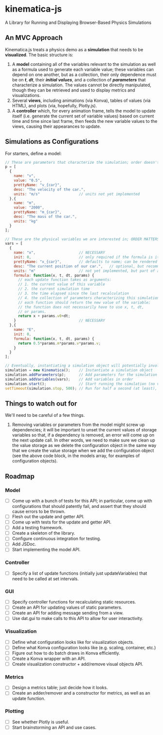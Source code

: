 # kinematica-js
A Library for Running and Displaying Browser-Based Physics Simulations

## An MVC Approach

Kinematica.js treats a physics demo as a **simulation** that needs to be **visualized**. The basic structure is:

1. A **model** containing all of the variables relevant to the simulation as well as a formula used to generate each variable value; these variables can depend on one another, but as a collection, their only dependence must be on ***t***, ***dt***, their ***initial values***, and a collection of ***parameters*** that characterize a simulation. The values cannot be directly manipulated, though they can be retrieved and used to display metrics and visualizations.
2. Several **views**, including animations (via Konva), tables of values (via HTML), and plots (via, hopefully, Plotly.js).
3. A **controller** which, for every animation frame, tells the model to update itself (i.e. generate the current set of variable values) based on current time and time since last frame, then feeds the new variable values to the views, causing their appearances to update.

## Simulations as Configurations

For starters, define a model:

```javascript
// These are parameters that characterize the simulation; order doesn't matter.
p = [
  {
    name: "v",
    value: "0.5",
    prettyName: "v_{car}",
    desc: "The velocity of the car.",
    units: "m/s"                  // units not yet implemented
  },{
    name: "m",
    value: "2000",
    prettyName: "m_{car}",
    desc: "The mass of the car.",
    units: "kg"
  }
];

// These are the physical variables we are interested in; ORDER MATTERS.
vars = [
  {
    name: "x",                    // NECESSARY
    init: 0,                      // only required if the formula is iterative
    prettyName: "x_{car}",        // defaults to name; can be rendered in KaTeX
    desc: "The current position of our car.",   // optional, but recommended
    units: "m"                    // not yet implemented, but part of api; will be handy soon
    formula: function(x, t, dt, params) {
      // each update function takes as arguments:
      // 1. the current value of this variable
      // 2. the current simulation time
      // 3. the time elapsed since the last recalculation
      // 4. the collection of parameters characterizing this simulation
      // each function should return the new value of the variable;
      // the function does not necessarily have to use x, t, dt,
      // or params.
      return x + params.v0+dt;
    }                             // NECESSARY
  },{
    name: "E",
    init: 0,
    formula: function(x, t, dt, params) {
      return 0.5*params.m*params.v*params.v;
    }
  }
];

// Eventually, instantiating a simulation object will potentially involve more interesting configuration information. For now, you just instantiate, then you add parameters and variables, and that's it.
simulation = new Kinematica();    // Instantiate a simulation object
simulation.addParameters(p);      // Add parameters for the simulation
simulation.addVariables(vars);    // Add variables in order
simulation.start();               // Start running the simulation (no visuals added yet)
setTimeout(simulation.stop, 500); // Run for half a second (at least), then stop
```

## Things to watch out for

We'll need to be careful of a few things.

1. Removing variables or parameters from the model might screw up dependencies; it will be important to unset the current values of storage variables so that, if a dependency is removed, an error will come up on the next update call. In other words, we need to make sure we clean up the value storage as we delete the configuration object in the same way that we create the value storage when we add the configuration object (see the above code block, in the models array, for examples of configuration objects).

## Roadmap

### Model

- [ ] Come up with a bunch of tests for this API; in particular, come up with configurations that should patently fail, and assert that they should cause errors to be thrown.
- [ ] Flesh out the update and getter API.
- [ ] Come up with tests for the update and getter API.
- [ ] Add a testing framework.
- [ ] Create a skeleton of the library.
- [ ] Configure continuous integration for testing.
- [ ] Add JSDoc.
- [ ] Start implementing the model API.

### Controller

- [ ] Specify a list of update functions (initially just updateVariables) that need to be called at set intervals.

### GUI

- [ ] Specify controller functions for recalculating static resources.
- [ ] Create an API for updating values of static parameters.
- [ ] Create an API for adding message sending from a view.
- [ ] Use dat.gui to make calls to this API to allow for user interactivity.

### Visualization

- [ ] Define what configuration looks like for visualization objects.
- [ ] Define what Konva configuration looks like (e.g. scaling, container, etc.)
- [ ] Figure out how to do batch draws in Konva efficiently.
- [ ] Create a Konva wrapper with an API.
- [ ] Create visualization constructor + add/remove visual objects API.

### Metrics

- [ ] Design a metrics table; just decide how it looks.
- [ ] Create an adder/remover and a constructor for metrics, as well as an update function.

### Plotting

- [ ] See whether Plotly is useful.
- [ ] Start brainstorming an API and use cases.
